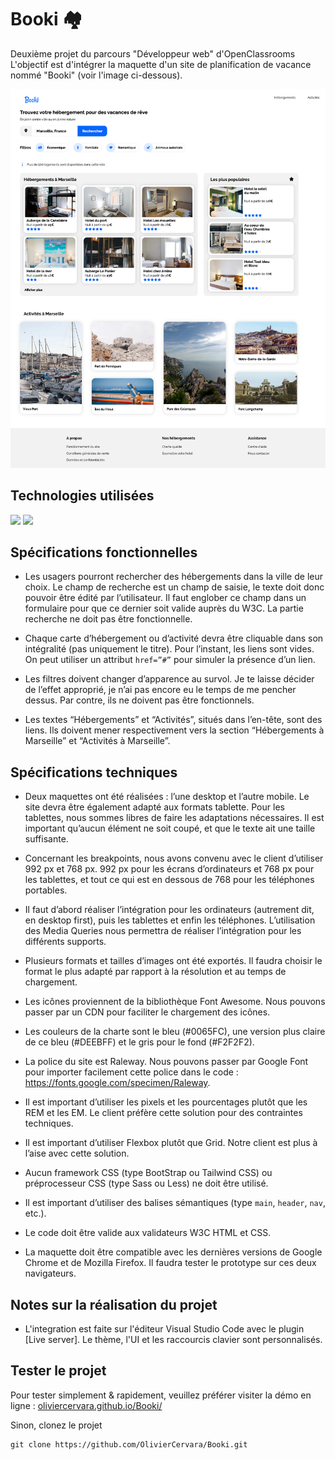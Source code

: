 # Booki 🏘
Deuxième projet du parcours "Développeur web" d'OpenClassrooms
L'objectif est d'intégrer la maquette d'un site de planification de vacance nommé "Booki" (voir l'image ci-dessous).

![maquette web Booki](./images/rendu/rendu-Booki.png)

## Technologies utilisées

<img src="https://img.shields.io/badge/HTML5-E34F26?style=for-the-badge&logo=html5&logoColor=white" /> <img src="https://img.shields.io/badge/CSS3-1572B6?style=for-the-badge&logo=css3&logoColor=white" />

## Spécifications fonctionnelles

- Les usagers pourront rechercher des hébergements dans la ville de leur choix. Le champ de recherche est un champ de saisie, le texte doit donc pouvoir être édité par l’utilisateur. Il faut englober ce champ dans un formulaire pour que ce dernier soit valide auprès du W3C. La partie recherche ne doit pas être fonctionnelle.

- Chaque carte d’hébergement ou d’activité devra être cliquable dans son intégralité (pas uniquement le titre). Pour l’instant, les liens sont vides. On peut utiliser un attribut `href=”#”` pour simuler la présence d’un lien.

- Les filtres doivent changer d’apparence au survol. Je te laisse décider de l’effet approprié, je n’ai pas encore eu le temps de me pencher dessus. Par contre, ils ne doivent pas être fonctionnels.

- Les textes “Hébergements” et “Activités”, situés dans l’en-tête, sont des liens. Ils doivent mener respectivement vers la section “Hébergements à Marseille” et “Activités à Marseille”.

## Spécifications techniques

- Deux maquettes ont été réalisées : l’une desktop et l’autre mobile. Le site devra être également adapté aux formats tablette. Pour les tablettes, nous sommes libres de faire les adaptations nécessaires. Il est important qu’aucun élément ne soit coupé, et que le texte ait une taille suffisante.

- Concernant les breakpoints, nous avons convenu avec le client d’utiliser 992 px et 768 px.
992 px pour les écrans d’ordinateurs et 768 px pour les tablettes, et tout ce qui est en dessous de 768 pour les téléphones portables.

- Il faut d’abord réaliser l’intégration pour les ordinateurs (autrement dit, en desktop first), puis les tablettes et enfin les téléphones.
 L’utilisation des Media Queries nous permettra de réaliser
l’intégration pour les différents supports.

- Plusieurs formats et tailles d’images ont été exportés. Il faudra choisir
le format le plus adapté par rapport à la résolution et au temps de
chargement.

- Les icônes proviennent de la bibliothèque Font Awesome. Nous
pouvons passer par un CDN pour faciliter le chargement des icônes.

- Les couleurs de la charte sont le bleu (#0065FC), une version plus
claire de ce bleu (#DEEBFF) et le gris pour le fond (#F2F2F2).

- La police du site est Raleway. Nous pouvons passer par Google Font
pour importer facilement cette police dans le code :
https://fonts.google.com/specimen/Raleway.

- Il est important d’utiliser les pixels et les pourcentages plutôt que les
REM et les EM. Le client préfère cette solution pour des contraintes
techniques.

- Il est important d’utiliser Flexbox plutôt que Grid. Notre client est
plus à l’aise avec cette solution.

- Aucun framework CSS (type BootStrap ou Tailwind CSS) ou
préprocesseur CSS (type Sass ou Less) ne doit être utilisé.

- Il est important d’utiliser des balises sémantiques (type `main`,
`header`, `nav`, etc.).

- Le code doit être valide aux validateurs W3C HTML et CSS.

- La maquette doit être compatible avec les dernières versions de
Google Chrome et de Mozilla Firefox. Il faudra tester le prototype sur
ces deux navigateurs.

## Notes sur la réalisation du projet
- L'integration est faite sur l'éditeur Visual Studio Code avec le plugin [Live server]. Le thème, l'UI et les raccourcis clavier sont personnalisés.

## Tester le projet
Pour tester simplement & rapidement, veuillez préférer visiter la démo en ligne : [oliviercervara.github.io/Booki/](https://oliviercervara.github.io/Booki/)

Sinon, clonez le projet
```terminal
git clone https://github.com/OlivierCervara/Booki.git
```

